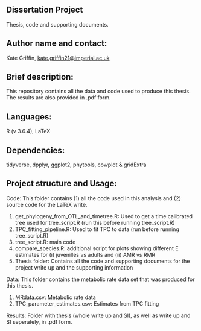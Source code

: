 Dissertation Project
   ---------------------
   Thesis, code and supporting documents.
   
   Author name and contact: 
   -----------------------
   Kate Griffin, kate.griffin21@imperial.ac.uk

   Brief description:
   ------------------
   This repository contains all the data and code used to produce this thesis. The results are also provided in .pdf form.

   Languages: 
   ---------
   R (v 3.6.4), LaTeX
   
   Dependencies:
   -------------
   tidyverse, dpplyr, ggplot2, phytools, cowplot & gridExtra


   Project structure and Usage: 
   ---------------------------
   Code: This folder contains (1) all the code used in this analysis and (2) source code for the LaTeX write.
   
   1. get_phylogeny_from_OTL_and_timetree.R: Used to get a time calibrated tree used for tree_script.R (run this before running tree_script.R)
   2. TPC_fitting_pipeline.R: Used to fit TPC to data (run before running tree_script.R)
   3. tree_script.R: main code
   4. compare_species.R: additional script for plots showing different E estimates for (i) juvenilles vs adults and (ii) AMR vs RMR
   5. Thesis folder: Contains all the code and supporting documents for the project write up and the supporting information
  
   
   Data: This folder contains the metabolic rate data set that was produced for this thesis. 
   1. MRdata.csv: Metabolic rate data
   2. TPC_parameter_estimates.csv: Estimates from TPC fitting
   
   Results: Folder with thesis (whole write up and SI), as well as write up and SI seperately, in .pdf form.

